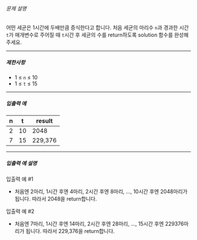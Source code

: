 
###### 문제 설명


어떤 세균은 1시간에 두배만큼 증식한다고 합니다. 처음 세균의 마리수 `n`과 경과한 시간 `t`가 매개변수로 주어질 때 `t`시간 후 세균의 수를 return하도록 solution 함수를 완성해주세요.




---


##### 제한사항


* 1 ≤ `n` ≤ 10
* 1 ≤ `t` ≤ 15




---


##### 입출력 예




| n | t | result |
| --- | --- | --- |
| 2 | 10 | 2048 |
| 7 | 15 | 229,376 |




---


##### 입출력 예 설명


입출력 예 \#1


* 처음엔 2마리, 1시간 후엔 4마리, 2시간 후엔 8마리, ..., 10시간 후엔 2048마리가 됩니다. 따라서 2048을 return합니다.


입출력 예 \#2


* 처음엔 7마리, 1시간 후엔 14마리, 2시간 후엔 28마리, ..., 15시간 후엔 229376마리가 됩니다. 따라서 229,376을 return합니다.



